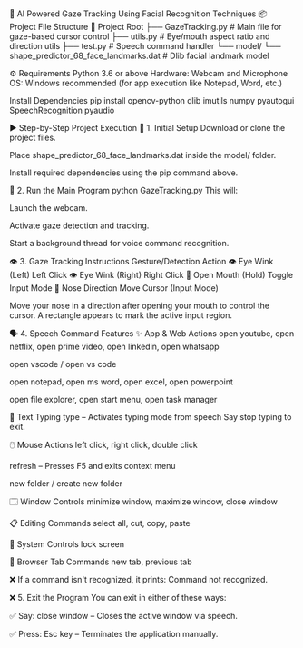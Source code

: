 🧠 AI Powered Gaze Tracking Using Facial Recognition Techniques 
📦 Project File Structure 
📁 Project Root 
├── GazeTracking.py # Main file for gaze-based cursor control 
├── utils.py # Eye/mouth aspect ratio and direction utils 
├── test.py # Speech command handler 
└── model/ 
    └── shape_predictor_68_face_landmarks.dat # Dlib facial landmark model 
    
    
⚙️ Requirements 
Python 3.6 or above
Hardware: Webcam and Microphone
OS: Windows recommended (for app execution like Notepad, Word, etc.)

Install Dependencies 
pip install opencv-python dlib imutils numpy pyautogui SpeechRecognition pyaudio

▶️ Step-by-Step Project Execution
🔧 1. Initial Setup Download or clone the project files.

Place shape_predictor_68_face_landmarks.dat inside the model/ folder.

Install required dependencies using the pip command above.

🏃 2. Run the Main Program  python GazeTracking.py This will:

Launch the webcam.

Activate gaze detection and tracking.

Start a background thread for voice command recognition.

👁️ 3. Gaze Tracking Instructions 
Gesture/Detection   Action 
👁️ Eye Wink (Left)  Left Click 
👁️ Eye Wink (Right) Right Click 
👄 Open Mouth (Hold) Toggle Input Mode 
👃 Nose Direction Move Cursor (Input Mode)

Move your nose in a direction after opening your mouth to control the cursor. A rectangle appears to mark the active input region.

🗣️ 4. Speech Command Features 
✨ App & Web Actions open youtube, open netflix, open prime video, open linkedin, open whatsapp

open vscode / open vs code

open notepad, open ms word, open excel, open powerpoint

open file explorer, open start menu, open task manager

💬 Text Typing type – Activates typing mode from speech Say stop typing to exit.

🖱️ Mouse Actions left click, right click, double click

refresh – Presses F5 and exits context menu

new folder / create new folder

🗔 Window Controls minimize window, maximize window, close window

📋 Editing Commands select all, cut, copy, paste

🔐 System Controls lock screen

🔁 Browser Tab Commands new tab, previous tab

❌ If a command isn't recognized, it prints: Command not recognized.

❌ 5. Exit the Program You can exit in either of these ways:

✅ Say: close window – Closes the active window via speech.

✅ Press: Esc key – Terminates the application manually.
